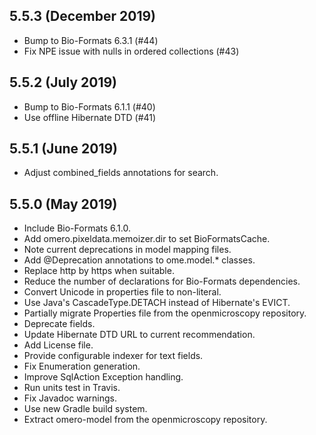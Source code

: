 5.5.3 (December 2019)
---------------------

- Bump to Bio-Formats 6.3.1 (#44)
- Fix NPE issue with nulls in ordered collections (#43)

5.5.2 (July 2019)
-----------------

- Bump to Bio-Formats 6.1.1 (#40)
- Use offline Hibernate DTD (#41)

5.5.1 (June 2019)
-----------------

- Adjust combined_fields annotations for search.

5.5.0 (May 2019)
----------------

- Include Bio-Formats 6.1.0.
- Add omero.pixeldata.memoizer.dir to set BioFormatsCache.
- Note current deprecations in model mapping files.
- Add @Deprecation annotations to ome.model.* classes.
- Replace http by https when suitable.
- Reduce the number of declarations for Bio-Formats dependencies.
- Convert Unicode in properties file to non-literal.
- Use Java's CascadeType.DETACH instead of Hibernate's EVICT.
- Partially migrate Properties file from the openmicroscopy repository.
- Deprecate fields.
- Update Hibernate DTD URL to current recommendation.
- Add License file.
- Provide configurable indexer for text fields.
- Fix Enumeration generation.
- Improve SqlAction Exception handling.
- Run units test in Travis.
- Fix Javadoc warnings.
- Use new Gradle build system.
- Extract omero-model from the openmicroscopy repository.
